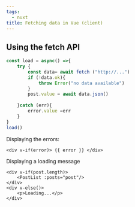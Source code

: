 ```yaml
---
tags:
  - nuxt
title: Fetching data in Vue (client)
---
```

## Using the fetch API

```ts
const load = async() =>{
	try {
		const data= await fetch ("http://...")
		if (!data.ok){
			throw Error("no data available")
		}
		post.value = await data.json()
	
	}catch (err){
		error.value =err
	}
}
load()
```

Displaying the errors:  
```vue
<div v-if(error)> {{ error }} </div>
```

Displaying a loading message  
```vue
<div v-if(post.length)>
	<PostList :posts="post"/>
</div>
<div v-else()>
	<p>Loading...</p>
</div>
```
